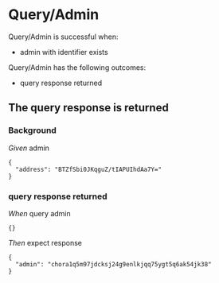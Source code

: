 # Query/Admin

Query/Admin is successful when:
  - admin with identifier exists

  Query/Admin has the following outcomes:
  - query response returned

## The query response is returned

### Background

_Given_ admin

```
{
  "address": "BTZfSbi0JKqguZ/tIAPUIhdAa7Y="
}
```

### query response returned

_When_ query admin

```
{}
```

_Then_ expect response

```
{
  "admin": "chora1q5m97jdcksj24g9enlkjqq75ygt5q6ak54jk38"
}
```
